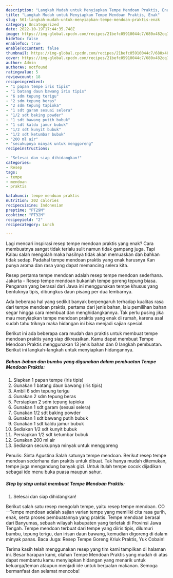 ```yaml
---
description: "Langkah Mudah untuk Menyiapkan Tempe Mendoan Praktis, Enak"
title: "Langkah Mudah untuk Menyiapkan Tempe Mendoan Praktis, Enak"
slug: 561-langkah-mudah-untuk-menyiapkan-tempe-mendoan-praktis-enak
category: Uncategorized
date: 2022-10-19T17:44:35.748Z
image: https://img-global.cpcdn.com/recipes/21befc05910044c7/680x482cq70/tempe-mendoan-praktis-foto-resep-utama.jpg
hideToc: false
enableToc: true
enableTocContent: false
thumbnail: https://img-global.cpcdn.com/recipes/21befc05910044c7/680x482cq70/tempe-mendoan-praktis-foto-resep-utama.jpg
cover: https://img-global.cpcdn.com/recipes/21befc05910044c7/680x482cq70/tempe-mendoan-praktis-foto-resep-utama.jpg
author: Admin
authorAv: notfound
ratingvalue: 5
reviewcount: 18
recipeingredient:
- "1 papan tempe iris tipis"
- "1 batang daun bawang iris tipis"
- "6 sdm tepung terigu"
- "2 sdm tepung beras"
- "2 sdm tepung tapioka"
- "1 sdt garam sesuai selera"
- "1/2 sdt baking powder"
- "1 sdt bawang putih bubuk"
- "1 sdt kaldu jamur bubuk"
- "1/2 sdt kunyit bubuk"
- "1/2 sdt ketumbar bubuk"
- "200 ml air"
- "secukupnya minyak untuk menggoreng"
recipeinstructions:

- "Selesai dan siap dihidangkan!"
categories:
- Resep
tags:
- tempe
- mendoan
- praktis

katakunci: tempe mendoan praktis 
nutrition: 202 calories
recipecuisine: Indonesian
preptime: "PT29M"
cooktime: "PT32M"
recipeyield: "2"
recipecategory: Lunch

---
```



Lagi mencari inspirasi resep tempe mendoan praktis yang enak? Cara membuatnya sangat tidak terlalu sulit namun tidak gampang juga. Tapi Kalau salah mengolah maka hasilnya tidak akan memuaskan dan bahkan tidak sedap. Padahal tempe mendoan praktis yang enak harusnya Kan punya aroma dan rasa yang dapat memancing selera kita.


Resep pertama tempe mendoan adalah resep tempe mendoan sederhana. Jakarta - Resep tempe mendoan bukanlah tempe goreng tepung biasa. Penganan yang berasal dari Jawa ini menggunakan tempe khusus yang bentuknya tipis, dibungkus daun pisang per dua lembarnya.

Ada beberapa hal yang sedikit banyak berpengaruh terhadap kualitas rasa dari tempe mendoan praktis, pertama dari jenis bahan, lalu pemilihan bahan segar hingga cara membuat dan menghidangkannya. Tak perlu pusing jika mau menyiapkan tempe mendoan praktis yang enak di rumah, karena asal sudah tahu triknya maka hidangan ini bisa menjadi sajian spesial.


Berikut ini ada beberapa cara mudah dan praktis untuk membuat tempe mendoan praktis yang siap dikreasikan. Kamu dapat membuat Tempe Mendoan Praktis menggunakan 13 jenis bahan dan 0 langkah pembuatan. Berikut ini langkah-langkah untuk menyiapkan hidangannya.

<!--inarticleads1-->

##### Bahan-bahan dan bumbu yang digunakan dalam pembuatan Tempe Mendoan Praktis:

1. Siapkan 1 papan tempe (iris tipis)
1. Gunakan 1 batang daun bawang (iris tipis)
1. Ambil 6 sdm tepung terigu
1. Gunakan 2 sdm tepung beras
1. Persiapkan 2 sdm tepung tapioka
1. Gunakan 1 sdt garam (sesuai selera)
1. Gunakan 1/2 sdt baking powder
1. Gunakan 1 sdt bawang putih bubuk
1. Gunakan 1 sdt kaldu jamur bubuk
1. Sediakan 1/2 sdt kunyit bubuk
1. Persiapkan 1/2 sdt ketumbar bubuk
1. Gunakan 200 ml air
1. Sediakan secukupnya minyak untuk menggoreng


Penulis: Sinta Agustina Salah satunya tempe mendoan. Berikut resep tempe mendoan sederhana dan praktis untuk dibuat. Tak hanya mudah ditemukan, tempe juga mengandung banyak gizi. Untuk itulah tempe cocok dijadikan sebagai ide menu buka puasa maupun sahur. 

<!--inarticleads2-->

##### Step by step untuk membuat Tempe Mendoan Praktis:


1. Selesai dan siap dihidangkan!

Berikut salah satu resep mengolah tempe, yaitu resep tempe mendoan. CO --Tempe mendoan adalah sajian varian tempe yang memiliki cita rasa gurih, enak, serta proses pembuatannya yang praktis. Tempe mendoan berasal dari Banyumas, sebuah wilayah kabupaten yang terletak di Provinsi Jawa Tengah. Tempe mendoan terbuat dari tempe yang diiris tipis, dilumuri bumbu, tepung terigu, dan irisan daun bawang, kemudian digoreng di dalam minyak panas. Baca Juga: Resep Tempe Goreng Kriuk Praktis, Yuk Cobain! 

Terima kasih telah menggunakan resep yang tim kami tampilkan di halaman ini. Besar harapan kami, olahan Tempe Mendoan Praktis yang mudah di atas dapat membantu kamu menyiapkan hidangan yang menarik untuk keluarga/teman ataupun menjadi ide untuk berjualan makanan. Semoga bermanfaat dan selamat mencoba!
